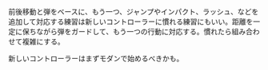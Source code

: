前後移動と弾をベースに、もう一つ、ジャンプやインパクト、ラッシュ、などを追加して対応する練習は新しいコントローラーに慣れる練習にもいい。距離を一定に保ちながら弾をガードして、もう一つの行動に対応する。慣れたら組み合わせて複雑にする。

新しいコントローラーはまずモダンで始めるべきかも。
